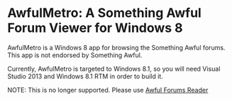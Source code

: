 AwfulMetro: A Something Awful Forum Viewer for Windows 8
==========

AwfulMetro is a Windows 8 app for browsing the Something Awful forums. 
This app is not endorsed by Something Awful.

Currently, AwfulMetro is targeted to Windows 8.1, so you will need Visual Studio 2013 and Windows 8.1 RTM in order to build it.

NOTE: This is no longer supported. Please use [Awful Forums Reader](https://github.com/drasticactions/Awful-Forums-Reader)

